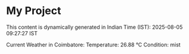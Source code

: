 # My Project

This content is dynamically generated in Indian Time (IST): 2025-08-05 09:27:27 IST


Current Weather in Coimbatore:
Temperature: 26.88 °C
Condition: mist
